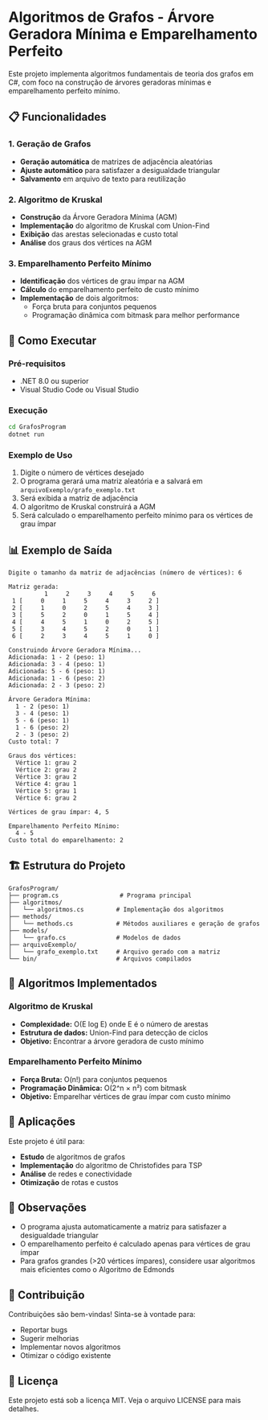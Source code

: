 # Algoritmos de Grafos - Árvore Geradora Mínima e Emparelhamento Perfeito

Este projeto implementa algoritmos fundamentais de teoria dos grafos em C#, com foco na construção de árvores geradoras mínimas e emparelhamento perfeito mínimo.

## 📋 Funcionalidades

### 1. Geração de Grafos
- **Geração automática** de matrizes de adjacência aleatórias
- **Ajuste automático** para satisfazer a desigualdade triangular
- **Salvamento** em arquivo de texto para reutilização

### 2. Algoritmo de Kruskal
- **Construção** da Árvore Geradora Mínima (AGM)
- **Implementação** do algoritmo de Kruskal com Union-Find
- **Exibição** das arestas selecionadas e custo total
- **Análise** dos graus dos vértices na AGM

### 3. Emparelhamento Perfeito Mínimo
- **Identificação** dos vértices de grau ímpar na AGM
- **Cálculo** do emparelhamento perfeito de custo mínimo
- **Implementação** de dois algoritmos:
  - Força bruta para conjuntos pequenos
  - Programação dinâmica com bitmask para melhor performance

## 🚀 Como Executar

### Pré-requisitos
- .NET 8.0 ou superior
- Visual Studio Code ou Visual Studio

### Execução
```bash
cd GrafosProgram
dotnet run
```

### Exemplo de Uso
1. Digite o número de vértices desejado
2. O programa gerará uma matriz aleatória e a salvará em `arquivoExemplo/grafo_exemplo.txt`
3. Será exibida a matriz de adjacência
4. O algoritmo de Kruskal construirá a AGM
5. Será calculado o emparelhamento perfeito mínimo para os vértices de grau ímpar

## 📊 Exemplo de Saída

```
Digite o tamanho da matriz de adjacências (número de vértices): 6

Matriz gerada:
          1     2     3     4     5     6
 1 [     0     1     5     4     3     2 ]
 2 [     1     0     2     5     4     3 ]
 3 [     5     2     0     1     5     4 ]
 4 [     4     5     1     0     2     5 ]
 5 [     3     4     5     2     0     1 ]
 6 [     2     3     4     5     1     0 ]

Construindo Árvore Geradora Mínima...
Adicionada: 1 - 2 (peso: 1)
Adicionada: 3 - 4 (peso: 1)
Adicionada: 5 - 6 (peso: 1)
Adicionada: 1 - 6 (peso: 2)
Adicionada: 2 - 3 (peso: 2)

Árvore Geradora Mínima:
  1 - 2 (peso: 1)
  3 - 4 (peso: 1)
  5 - 6 (peso: 1)
  1 - 6 (peso: 2)
  2 - 3 (peso: 2)
Custo total: 7

Graus dos vértices:
  Vértice 1: grau 2
  Vértice 2: grau 2
  Vértice 3: grau 2
  Vértice 4: grau 1
  Vértice 5: grau 1
  Vértice 6: grau 2

Vértices de grau ímpar: 4, 5

Emparelhamento Perfeito Mínimo:
  4 - 5
Custo total do emparelhamento: 2
```

## 🏗️ Estrutura do Projeto

```
GrafosProgram/
├── program.cs                 # Programa principal
├── algoritmos/
│   └── algoritmos.cs         # Implementação dos algoritmos
├── methods/
│   └── methods.cs            # Métodos auxiliares e geração de grafos
├── models/
│   └── grafo.cs              # Modelos de dados
├── arquivoExemplo/
│   └── grafo_exemplo.txt     # Arquivo gerado com a matriz
└── bin/                      # Arquivos compilados
```

## 🔧 Algoritmos Implementados

### Algoritmo de Kruskal
- **Complexidade:** O(E log E) onde E é o número de arestas
- **Estrutura de dados:** Union-Find para detecção de ciclos
- **Objetivo:** Encontrar a árvore geradora de custo mínimo

### Emparelhamento Perfeito Mínimo
- **Força Bruta:** O(n!) para conjuntos pequenos
- **Programação Dinâmica:** O(2^n × n²) com bitmask
- **Objetivo:** Emparelhar vértices de grau ímpar com custo mínimo

## 🎯 Aplicações

Este projeto é útil para:
- **Estudo** de algoritmos de grafos
- **Implementação** do algoritmo de Christofides para TSP
- **Análise** de redes e conectividade
- **Otimização** de rotas e custos

## 📝 Observações

- O programa ajusta automaticamente a matriz para satisfazer a desigualdade triangular
- O emparelhamento perfeito é calculado apenas para vértices de grau ímpar
- Para grafos grandes (>20 vértices ímpares), considere usar algoritmos mais eficientes como o Algoritmo de Edmonds

## 🤝 Contribuição

Contribuições são bem-vindas! Sinta-se à vontade para:
- Reportar bugs
- Sugerir melhorias
- Implementar novos algoritmos
- Otimizar o código existente

## 📄 Licença

Este projeto está sob a licença MIT. Veja o arquivo LICENSE para mais detalhes.